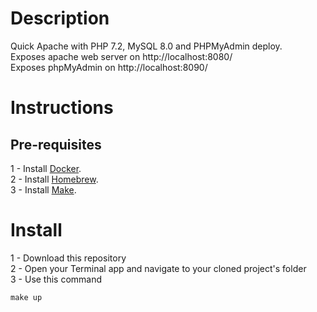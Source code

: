 # Description
Quick Apache with PHP 7.2, MySQL 8.0 and PHPMyAdmin deploy.  
Exposes apache web server on http://localhost:8080/  
Exposes phpMyAdmin on http://localhost:8090/  

# Instructions

## Pre-requisites
1 - Install [Docker](https://www.docker.com/products/docker-desktop/).  
2 - Install [Homebrew](https://brew.sh/).  
3 - Install [Make](https://formulae.brew.sh/formula/make).  

# Install
1 - Download this repository  
2 - Open your Terminal app and navigate to your cloned project's folder  
3 - Use this command  
```
make up  
```
